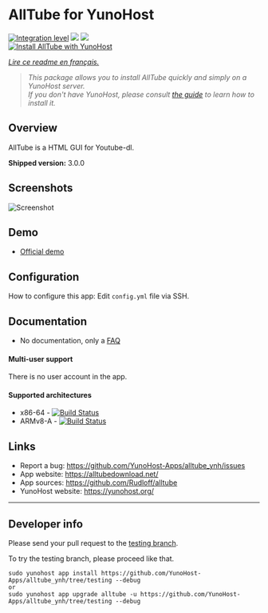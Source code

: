 # AllTube for YunoHost

[![Integration level](https://dash.yunohost.org/integration/alltube.svg)](https://dash.yunohost.org/appci/app/alltube) ![](https://ci-apps.yunohost.org/ci/badges/alltube.status.svg) ![](https://ci-apps.yunohost.org/ci/badges/alltube.maintain.svg)  
[![Install AllTube with YunoHost](https://install-app.yunohost.org/install-with-yunohost.svg)](https://install-app.yunohost.org/?app=alltube)

*[Lire ce readme en français.](./README_fr.md)*

> *This package allows you to install AllTube quickly and simply on a YunoHost server.  
If you don't have YunoHost, please consult [the guide](https://yunohost.org/#/install) to learn how to install it.*

## Overview
AllTube is a HTML GUI for Youtube-dl.

**Shipped version:** 3.0.0

## Screenshots

![Screenshot](https://github.com/Rudloff/alltube/raw/master/img/screenshot.png "alltube GUI screenshot")

## Demo

* [Official demo](https://alltubedownload.net/)

## Configuration

How to configure this app: Edit `config.yml` file via SSH.

## Documentation

 * No documentation, only a [FAQ](https://github.com/Rudloff/alltube/blob/master/resources/FAQ.md)

#### Multi-user support

There is no user account in the app.

#### Supported architectures

* x86-64 - [![Build Status](https://ci-apps.yunohost.org/ci/logs/alltube%20%28Apps%29.svg)](https://ci-apps.yunohost.org/ci/apps/alltube/)
* ARMv8-A - [![Build Status](https://ci-apps-arm.yunohost.org/ci/logs/alltube%20%28Apps%29.svg)](https://ci-apps-arm.yunohost.org/ci/apps/alltube/)


## Links

 * Report a bug: https://github.com/YunoHost-Apps/alltube_ynh/issues
 * App website: https://alltubedownload.net/
 * App sources: https://github.com/Rudloff/alltube
 * YunoHost website: https://yunohost.org/

---

## Developer info

Please send your pull request to the [testing branch](https://github.com/YunoHost-Apps/alltube_ynh/tree/testing).

To try the testing branch, please proceed like that.
```
sudo yunohost app install https://github.com/YunoHost-Apps/alltube_ynh/tree/testing --debug
or
sudo yunohost app upgrade alltube -u https://github.com/YunoHost-Apps/alltube_ynh/tree/testing --debug
```
